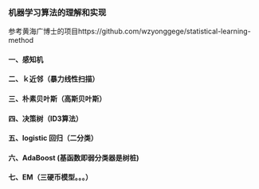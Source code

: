 ### 机器学习算法的理解和实现
参考黄海广博士的项目https://github.com/wzyonggege/statistical-learning-method
#### 一、感知机
#### 二、ｋ近邻（暴力线性扫描）
#### 三、朴素贝叶斯（高斯贝叶斯）
#### 四、决策树（ID3算法）
#### 五、logistic 回归（二分类）
#### 六、AdaBoost (基函数即弱分类器是树桩)
#### 七、EM（三硬币模型。。。）